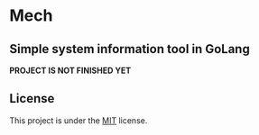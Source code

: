 # Mech

## Simple system information tool in GoLang

**PROJECT IS NOT FINISHED YET**

## License

This project is under the [MIT](./LICENSE) license.